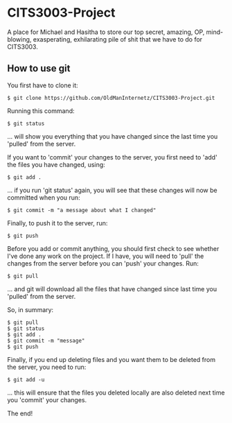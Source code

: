 CITS3003-Project
================

A place for Michael and Hasitha to store our top secret, amazing, OP, mind-blowing, exasperating, exhilarating pile of shit that we have to do for CITS3003.

## How to use git ##

You first have to clone it:

    $ git clone https://github.com/OldManInternetz/CITS3003-Project.git
    
Running this command:

    $ git status
    
... will show you everything that you have changed since the last time you 'pulled' from the server.

If you want to 'commit' your changes to the server, you first need to 'add' the files you have changed, using:

    $ git add .

... if you run 'git status' again, you will see that these changes will now be committed when you run:

    $ git commit -m "a message about what I changed"

Finally, to push it to the server, run:

    $ git push
    
Before you add or commit anything, you should first check to see whether I've done any work on the project. If I have, you will need to 'pull' the changes from the server before you can 'push' your changes. Run:

    $ git pull
    
... and git will download all the files that have changed since last time you 'pulled' from the server.

So, in summary:

    $ git pull
    $ git status
    $ git add .
    $ git commit -m "message"
    $ git push
    
Finally, if you end up deleting files and you want them to be deleted from the server, you need to run:

    $ git add -u

... this will ensure that the files you deleted locally are also deleted next time you 'commit' your changes.

The end!

    
